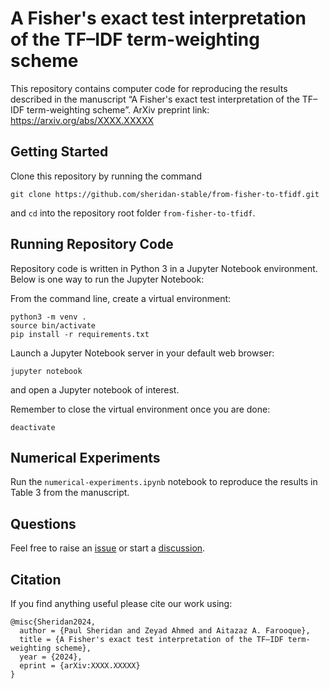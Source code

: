 # A Fisher's exact test interpretation of the TF–IDF term-weighting scheme

This repository contains computer code for reproducing the results described in the manuscript “A Fisher's exact test interpretation of the TF–IDF term-weighting scheme”. ArXiv preprint link: https://arxiv.org/abs/XXXX.XXXXX

## Getting Started

Clone this repository by running the command
```
git clone https://github.com/sheridan-stable/from-fisher-to-tfidf.git
```
and `cd` into the repository root folder `from-fisher-to-tfidf`.

## Running Repository Code
Repository code is written in Python 3 in a Jupyter Notebook environment. Below is one way to run the Jupyter Notebook:

From the command line, create a virtual environment:
```
python3 -m venv .
source bin/activate
pip install -r requirements.txt
```
Launch a Jupyter Notebook server in your default web browser:
```
jupyter notebook
```
and open a Jupyter notebook of interest.

Remember to close the virtual environment once you are done:
```
deactivate
```

## Numerical Experiments
Run the `numerical-experiments.ipynb` notebook to reproduce the results in Table 3 from the manuscript.

## Questions
Feel free to raise an [issue](https://github.com/Sheridan-Stable/from-fisher-to-tfidf/issues) or start a [discussion](https://github.com/Sheridan-Stable/from-fisher-to-tfidf/discussions).

## Citation
If you find anything useful please cite our work using:
```
@misc{Sheridan2024,
  author = {Paul Sheridan and Zeyad Ahmed and Aitazaz A. Farooque},
  title = {A Fisher's exact test interpretation of the TF–IDF term-weighting scheme},
  year = {2024},
  eprint = {arXiv:XXXX.XXXXX}
}
```
